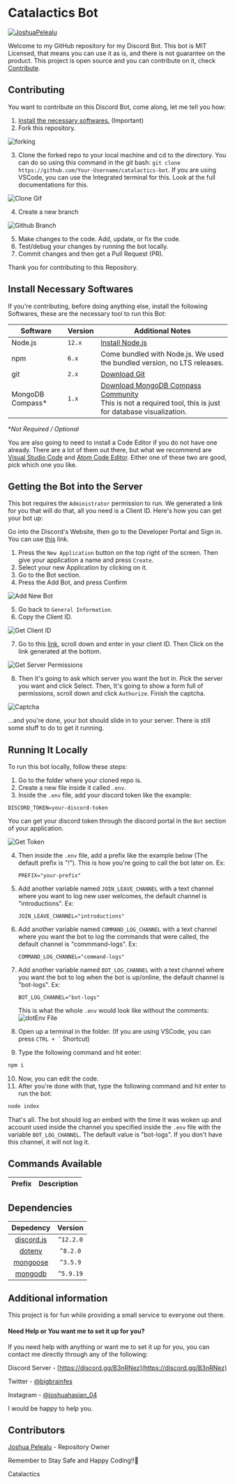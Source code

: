 # Catalactics Bot

[![JoshuaPelealu](https://circleci.com/gh/JoshuaPelealu/catalactics-bot.svg?style=svg)](https://circleci.com/gh/JoshuaPelealu/catalactics-bot)

Welcome to my GitHub repository for my Discord Bot. This bot is MIT Licensed, that means you can use it as is, and there is not guarantee on the product. This project is open source and you can contribute on it, check [Contribute](#contributing).

## Contributing

You want to contribute on this Discord Bot, come along, let me tell you how:

1. [Install the necessary softwares.](#install-necessary-softwares) (Important)
2. Fork this repository.

![forking](src/images/forking.png)

3. Clone the forked repo to your local machine and cd to the directory. You can do so using this command in the git bash: `git clone https://github.com/Your-Username/catalactics-bot`. If you are using VSCode, you can use the Integrated terminal for this. Look at the full documentations for this.

![Clone Gif](src/images/GitHubClone.gif)

4. Create a new branch

![Github Branch](src/images/GitHubBranch.gif)

5. Make changes to the code. Add, update, or fix the code.
6. Test/debug your changes by running the bot locally.
7. Commit changes and then get a Pull Request (PR).

Thank you for contributing to this Repository.

## Install Necessary Softwares

If you're contributing, before doing anything else, install the following Softwares, these are the necessary tool to run this Bot:


| Software | Version | Additional Notes |
| - | - | - |
| Node.js | `12.x` | [Install Node.js](https://nodejs.org) |
| npm | `6.x` | Come bundled with Node.js. We used the bundled version, no LTS releases. |
| git | `2.x` | [Download Git](https://git-scm.com/) |
| MongoDB Compass* | `1.x` | [Download MongoDB Compass Community](https://www.mongodb.com/products/compass)<br/>This is not a required tool, this is just for database visualization. |

**Not Required / Optional*

You are also going to need to install a Code Editor if you do not have one already. There are a lot of them out there, but what we recommend are [Visual Studio Code](https://code.visualstudio.com) and [Atom Code Editor](https://atom.io). Either one of these two are good, pick which one you like.

## Getting the Bot into the Server

This bot requires the `Administrator` permission to run. We generated a link for you that will do that, all you need is a Client ID. Here's how you can get your bot up:

Go into the Discord's Website, then go to the Developer Portal and Sign in. You can use [this](https://discord.com/developers/applications) link.

1. Press the `New Application` button on the top right of the screen. Then give your application a name and press `Create`.
2. Select your new Application by clicking on it.
3. Go to the Bot section.
4. Press the Add Bot, and press Confirm

![Add New Bot](src/images/add-bot.png)

5. Go back to `General Information`.
6. Copy the Client ID.

![Get Client ID](./src/images/get-client-id.png)

7. Go to this [link](https://discordapi.com/permissions.html#257038), scroll down and enter in your client ID. Then Click on the link generated at the bottom.

![Get Server Permissions](./src/images/Get-into-server.png)

8. Then it's going to ask which server you want the bot in. Pick the server you want and click Select. Then, It's going to show a form full of permissions, scroll down and click `Authorize`. Finish the captcha.

![Captcha](src/images/Captcha.PNG)

...and you're done, your bot should slide in to your server. There is still some stuff to do to get it running.

## Running It Locally

To run this bot locally, follow these steps:

1. Go to the folder where your cloned repo is.
2. Create a new file inside it called `.env`.
3. Inside the `.env` file, add your discord token like the example:

```
DISCORD_TOKEN=your-discord-token
```

You can get your discord token through the discord portal in the `Bot` section of your application.

![Get Token](./src/images/copy-token.png)

4. Then inside the `.env` file, add a prefix like the example below (The default prefix is "!"). This is how you're going to call the bot later on. Ex:

   ```dotenv
   PREFIX="your-prefix"
   ```
5. Add another variable named `JOIN_LEAVE_CHANNEL` with a text channel where you want to log new user welcomes, the default channel is "introductions". Ex:

   ```dotenv
   JOIN_LEAVE_CHANNEL="introductions"
   ```
6. Add another variable named `COMMAND_LOG_CHANNEL` with a text channel where you want the bot to log the commands that were called, the default channel is "commmand-logs". Ex:

   ```dotenv
   COMMAND_LOG_CHANNEL="command-logs"
   ```
7. Add another variable named `BOT_LOG_CHANNEL` with a text channel where you want the bot to log when the bot is up/online, the default channel is "bot-logs". Ex:

   ```dotenv
   BOT_LOG_CHANNEL="bot-logs"
   ```


   This is what the whole `.env` would look like without the comments: ![dotEnv File](src/images/.envFile.png)
8. Open up a terminal in the folder. (If you are using VSCode, you can press ``` CTRL + ` ``` Shortcut)
9. Type the following command and hit enter:

```bash
npm i
```

10. Now, you can edit the code.
11. After you're done with that, type the following command and hit enter to run the bot:

```bash
node index
```

That's all. The bot should log an embed with the time it was woken up and account used inside the channel you specified inside the `.env` file with the variable `BOT_LOG_CHANNEL`. The default value is "bot-logs". If you don't have this channel, it will not log it.

## Commands Available
| Prefix | Description |
| :-: | :-: |

## Dependencies

| Depedency | Version |
| :-: | :-: |
| [discord.js](https://discord.js.org) | `^12.2.0` |
| [dotenv](https://www.npmjs.com/package/dotenv) | `^8.2.0` |
| [mongoose](https://mongoosejs.com/) | `^3.5.9` |
| [mongodb](https://mongodb.com) | `^5.9.19` |

## Additional information

This project is for fun while providing a small service to everyone out there.

#### Need Help or You want me to set it up for you?

If you need help with anything or want me to set it up for you, you can contact me directly through any of the following:

Discord Server - [https://discord.gg/B3nRNez](https://discord.gg/B3nRNez)

Twitter - [@bigbrainfes](https://twitter.com/bigbrainfes)

Instagram - [@joshuahasian_04](https://www.instagram.com/joshuahasian_04/)

I would be happy to help you.

## Contributors

[Joshua Pelealu](https://github.com/JoshuaPelealu) - Repository Owner

Remember to Stay Safe and Happy Coding!!🙂

Catalactics
